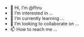 - 👋 Hi, I’m @fhru
- 👀 I’m interested in ...
- 🌱 I’m currently learning ...
- 💞️ I’m looking to collaborate on ...
- 📫 How to reach me ...

<!---
fhru/fhru is a ✨ special ✨ repository because its `README.md` (this file) appears on your GitHub profile.
You can click the Preview link to take a look at your changes.
--->
